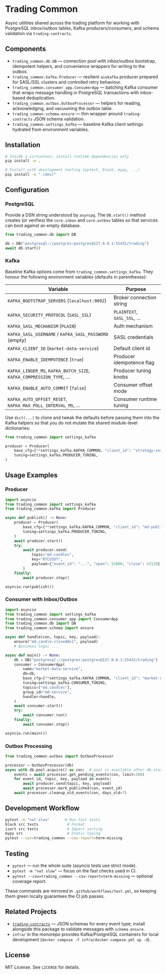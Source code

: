# Trading Common

Async utilities shared across the trading platform for working with PostgreSQL inbox/outbox tables, Kafka producers/consumers, and schema validation via `trading-contracts`.

## Components
- `trading_common.db.DB` — connection pool with inbox/outbox bootstrap, idempotent helpers, and convenience wrappers for writing to the outbox.
- `trading_common.kafka.Producer` — resilient `aiokafka` producer prepared for SASL/SSL clusters and controlled retry behaviour.
- `trading_common.consumer_app.ConsumerApp` — batching Kafka consumer that wraps message handling in PostgreSQL transactions with inbox-based deduplication.
- `trading_common.outbox.OutboxProcessor` — helpers for reading, acknowledging, and vacuuming the outbox table.
- `trading_common.schema.ensure` — thin wrapper around `trading-contracts` JSON schema validation.
- `trading_common.settings_kafka` — baseline Kafka client settings hydrated from environment variables.

## Installation
```bash
# Inside a virtualenv; install runtime dependencies only
pip install -e .

# Install with development tooling (pytest, black, mypy, ...)
pip install -e ".[dev]"
```

## Configuration
### PostgreSQL
Provide a DSN string understood by `asyncpg`. The `DB.start()` method creates (or verifies) the `core.inbox` and `core.outbox` tables so that services can boot against an empty database.

```python
from trading_common.db import DB

db = DB("postgresql://postgres:postgres@127.0.0.1:55432/trading")
await db.start()
```

### Kafka
Baseline Kafka options come from `trading_common.settings_kafka`. They honour the following environment variables (defaults in parentheses):

| Variable | Purpose |
| --- | --- |
| `KAFKA_BOOTSTRAP_SERVERS` (`localhost:9092`) | Broker connection string |
| `KAFKA_SECURITY_PROTOCOL` (`SASL_SSL`) | `PLAINTEXT`, `SASL_SSL`, ... |
| `KAFKA_SASL_MECHANISM` (`PLAIN`) | Auth mechanism |
| `KAFKA_SASL_USERNAME` / `KAFKA_SASL_PASSWORD` (empty) | SASL credentials |
| `KAFKA_CLIENT_ID` (`market-data-service`) | Default client id |
| `KAFKA_ENABLE_IDEMPOTENCE` (`true`) | Producer idempotence flag |
| `KAFKA_LINGER_MS`, `KAFKA_BATCH_SIZE`, `KAFKA_COMPRESSION_TYPE`, ... | Producer tuning knobs |
| `KAFKA_ENABLE_AUTO_COMMIT` (`false`) | Consumer offset mode |
| `KAFKA_AUTO_OFFSET_RESET`, `KAFKA_MAX_POLL_INTERVAL_MS`, ... | Consumer runtime tuning |

Use `dict(...)` to clone and tweak the defaults before passing them into the Kafka helpers so that you do not mutate the shared module-level dictionaries:

```python
from trading_common import settings_kafka

producer = Producer(
    base_cfg={**settings_kafka.KAFKA_COMMON, "client_id": "strategy-service"},
    tuning=settings_kafka.PRODUCER_TUNING,
)
```

## Usage Examples
### Producer
```python
import asyncio
from trading_common import settings_kafka
from trading_common.kafka import Producer

async def publish() -> None:
    producer = Producer(
        base_cfg={**settings_kafka.KAFKA_COMMON, "client_id": "md-publisher"},
        tuning=settings_kafka.PRODUCER_TUNING,
    )
    await producer.start()
    try:
        await producer.send(
            topic="md.candles",
            key="BTCUSDT",
            payload={"event_id": "...", "open": 52000, "close": 52120},
        )
    finally:
        await producer.stop()

asyncio.run(publish())
```

### Consumer with Inbox/Outbox
```python
import asyncio
from trading_common import settings_kafka
from trading_common.consumer_app import ConsumerApp
from trading_common.db import DB
from trading_common.schema import ensure

async def handle(con, topic, key, payload):
    ensure("md.candle.closed@v1", payload)
    # Business logic ...

async def main() -> None:
    db = DB("postgresql://postgres:postgres@127.0.0.1:55432/trading")
    consumer = ConsumerApp(
        name="market-data-service",
        db=db,
        base_cfg={**settings_kafka.KAFKA_COMMON, "client_id": "market-data-service"},
        tuning=settings_kafka.CONSUMER_TUNING,
        topics=["md.candles"],
        group_id="md-service",
        handler=handle,
    )
    await consumer.start()
    try:
        await consumer.run()
    finally:
        await consumer.stop()

asyncio.run(main())
```

### Outbox Processing
```python
from trading_common.outbox import OutboxProcessor

processor = OutboxProcessor(db)
async with db.pool.acquire() as con:  # pool is available after db.start()
    events = await processor.get_pending_events(con, limit=100)
    for event_id, topic, key, payload in events:
        await producer.send(topic, key, payload)
        await processor.mark_published(con, event_id)
    await processor.cleanup_old_events(con, days_old=7)
```

## Development Workflow
```bash
pytest -m "not slow"       # Run fast tests
black src tests             # Format
isort src tests             # Import sorting
mypy src                    # Static typing
pytest --cov=trading_common --cov-report=term-missing
```

## Testing
- `pytest` — run the whole suite (asyncio tests use strict mode).
- `pytest -m "not slow"` — focus on the fast checks used in CI.
- `pytest --cov=trading_common --cov-report=term-missing` — optional coverage report.

These commands are mirrored in `.github/workflows/test.yml`, so keeping them green locally guarantees the CI job passes.

## Related Projects
- [`trading-contracts`](../contracts) — JSON schemas for every event type; install alongside this package to validate messages with `schema.ensure`.
- `infra/` in the monorepo provides Kafka/PostgreSQL containers for local development (`docker compose -f infra/docker-compose.yml up -d`).

## License
MIT License. See `LICENSE` for details.
